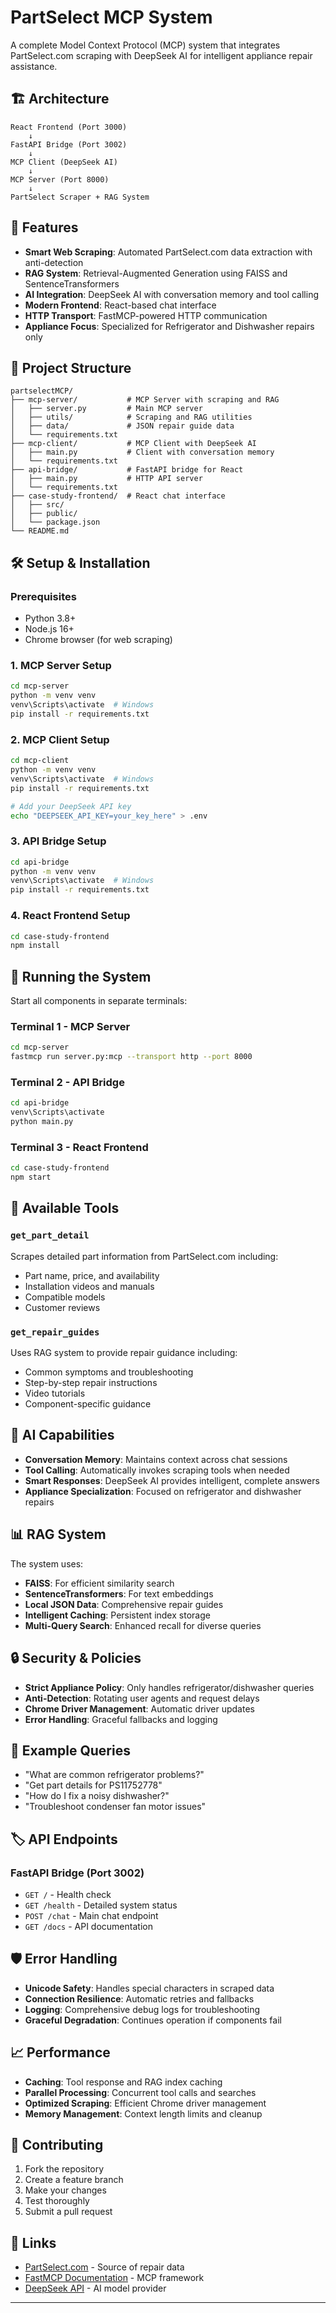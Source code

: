 # PartSelect MCP System

A complete Model Context Protocol (MCP) system that integrates PartSelect.com scraping with DeepSeek AI for intelligent appliance repair assistance.

## 🏗️ Architecture

```
React Frontend (Port 3000)
    ↓
FastAPI Bridge (Port 3002)  
    ↓
MCP Client (DeepSeek AI)
    ↓
MCP Server (Port 8000)
    ↓
PartSelect Scraper + RAG System
```

## 🚀 Features

- **Smart Web Scraping**: Automated PartSelect.com data extraction with anti-detection
- **RAG System**: Retrieval-Augmented Generation using FAISS and SentenceTransformers
- **AI Integration**: DeepSeek AI with conversation memory and tool calling
- **Modern Frontend**: React-based chat interface
- **HTTP Transport**: FastMCP-powered HTTP communication
- **Appliance Focus**: Specialized for Refrigerator and Dishwasher repairs only

## 📁 Project Structure

```
partselectMCP/
├── mcp-server/           # MCP Server with scraping and RAG
│   ├── server.py         # Main MCP server
│   ├── utils/            # Scraping and RAG utilities
│   ├── data/             # JSON repair guide data
│   └── requirements.txt
├── mcp-client/           # MCP Client with DeepSeek AI
│   ├── main.py           # Client with conversation memory
│   └── requirements.txt
├── api-bridge/           # FastAPI bridge for React
│   ├── main.py           # HTTP API server
│   └── requirements.txt
├── case-study-frontend/  # React chat interface
│   ├── src/
│   ├── public/
│   └── package.json
└── README.md
```

## 🛠️ Setup & Installation

### Prerequisites

- Python 3.8+
- Node.js 16+
- Chrome browser (for web scraping)

### 1. MCP Server Setup

```bash
cd mcp-server
python -m venv venv
venv\Scripts\activate  # Windows
pip install -r requirements.txt
```

### 2. MCP Client Setup

```bash
cd mcp-client
python -m venv venv
venv\Scripts\activate  # Windows
pip install -r requirements.txt

# Add your DeepSeek API key
echo "DEEPSEEK_API_KEY=your_key_here" > .env
```

### 3. API Bridge Setup

```bash
cd api-bridge
python -m venv venv
venv\Scripts\activate  # Windows
pip install -r requirements.txt
```

### 4. React Frontend Setup

```bash
cd case-study-frontend
npm install
```

## 🚀 Running the System

Start all components in separate terminals:

### Terminal 1 - MCP Server
```bash
cd mcp-server
fastmcp run server.py:mcp --transport http --port 8000
```

### Terminal 2 - API Bridge
```bash
cd api-bridge
venv\Scripts\activate
python main.py
```

### Terminal 3 - React Frontend
```bash
cd case-study-frontend
npm start
```

## 🔧 Available Tools

### `get_part_detail`
Scrapes detailed part information from PartSelect.com including:
- Part name, price, and availability
- Installation videos and manuals
- Compatible models
- Customer reviews

### `get_repair_guides`
Uses RAG system to provide repair guidance including:
- Common symptoms and troubleshooting
- Step-by-step repair instructions
- Video tutorials
- Component-specific guidance

## 🤖 AI Capabilities

- **Conversation Memory**: Maintains context across chat sessions
- **Tool Calling**: Automatically invokes scraping tools when needed
- **Smart Responses**: DeepSeek AI provides intelligent, complete answers
- **Appliance Specialization**: Focused on refrigerator and dishwasher repairs

## 📊 RAG System

The system uses:
- **FAISS**: For efficient similarity search
- **SentenceTransformers**: For text embeddings
- **Local JSON Data**: Comprehensive repair guides
- **Intelligent Caching**: Persistent index storage
- **Multi-Query Search**: Enhanced recall for diverse queries

## 🔒 Security & Policies

- **Strict Appliance Policy**: Only handles refrigerator/dishwasher queries
- **Anti-Detection**: Rotating user agents and request delays
- **Chrome Driver Management**: Automatic driver updates
- **Error Handling**: Graceful fallbacks and logging

## 📝 Example Queries

- "What are common refrigerator problems?"
- "Get part details for PS11752778"
- "How do I fix a noisy dishwasher?"
- "Troubleshoot condenser fan motor issues"

## 🏷️ API Endpoints

### FastAPI Bridge (Port 3002)

- `GET /` - Health check
- `GET /health` - Detailed system status
- `POST /chat` - Main chat endpoint
- `GET /docs` - API documentation

## 🛡️ Error Handling

- **Unicode Safety**: Handles special characters in scraped data
- **Connection Resilience**: Automatic retries and fallbacks
- **Logging**: Comprehensive debug logs for troubleshooting
- **Graceful Degradation**: Continues operation if components fail

## 📈 Performance

- **Caching**: Tool response and RAG index caching
- **Parallel Processing**: Concurrent tool calls and searches
- **Optimized Scraping**: Efficient Chrome driver management
- **Memory Management**: Context length limits and cleanup

## 🤝 Contributing

1. Fork the repository
2. Create a feature branch
3. Make your changes
4. Test thoroughly
5. Submit a pull request



## 🔗 Links

- [PartSelect.com](https://www.partselect.com) - Source of repair data
- [FastMCP Documentation](https://github.com/jlowin/fastmcp) - MCP framework
- [DeepSeek API](https://platform.deepseek.com) - AI model provider

---


